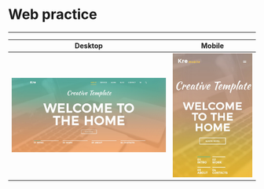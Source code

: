 # Web practice

***

Desktop           		              | Mobile			              
:------------------------------------:|:-----------------------------:
![welcome][welcome]					  |![welcome-mob][welcome_mob]    


[welcome]: welcome-banner.png "welcome"
[welcome_mob]: banner-mob.jpg "welcome-mob"
